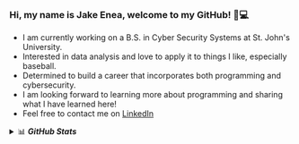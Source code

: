 ### Hi, my name is Jake Enea, welcome to my GitHub! :wave::computer:
 - I am currently working on a B.S. in Cyber Security Systems at St. John's University.
 - Interested in data analysis and love to apply it to things I like, especially baseball.
 - Determined to build a career that incorporates both programming and cybersecurity.
 - I am looking forward to learning more about programming and sharing what I have learned here!
 - Feel free to contact me on [LinkedIn](https://www.linkedin.com/in/jakeenea/)

<details>
<summary>📊 <b><i>GitHub Stats</i></b></summary>
<img src="https://github-readme-stats.vercel.app/api?username=jakeenea51&show_icons=true&theme=gruvbox" alt="Faizan's GitHub Stats" />
</details>

<!--
**jakeenea51/jakeenea51** is a ✨ _special_ ✨ repository because its `README.md` (this file) appears on your GitHub profile.

Here are some ideas to get you started:

- 🔭 I’m currently working on ...
- 🌱 I’m currently learning ...
- 👯 I’m looking to collaborate on ...
- 🤔 I’m looking for help with ...
- 💬 Ask me about ...
- 📫 How to reach me: ...
- 😄 Pronouns: ...
- ⚡ Fun fact: ...
-->
